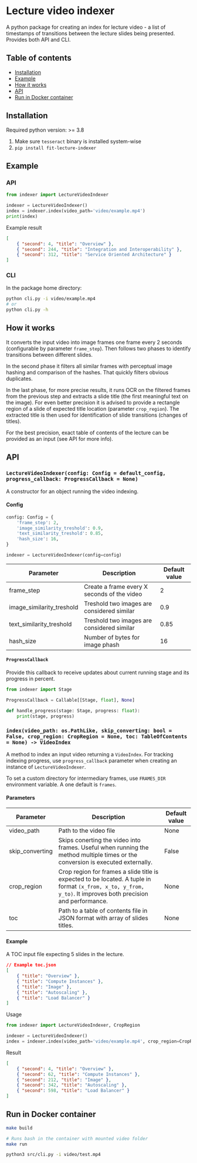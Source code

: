 # Lecture video indexer

A python package for creating an index for lecture video - a list of timestamps of transitions between the lecture slides being presented. Provides both API and CLI.

## Table of contents

- [Installation](#installation)
- [Example](#example)
- [How it works](#how-it-works)
- [API](#api)
- [Run in Docker container](#run-in-docker-container)

## Installation

Required python version: >= 3.8

 1. Make sure `tesseract` binary is installed system-wise
 2. `pip install fit-lecture-indexer`

## Example

### API

```python
from indexer import LectureVideoIndexer

indexer = LectureVideoIndexer()
index = indexer.index(video_path='video/example.mp4')
print(index)
```

Example result

```json
[
    { "second": 4, "title": "Overview" },
    { "second": 244, "title": "Integration and Interoperability" },
    { "second": 312, "title": "Service Oriented Architecture" }
]

```

### CLI

In the package home directory:

```bash
python cli.py -i video/example.mp4
# or
python cli.py -h
```

## How it works

It converts the input video into image frames one frame every 2 seconds (configurable by parameter `frame_step`). Then follows two phases to identify transitions between different slides.

In the second phase it filters all similar frames with perceptual image hashing and comparison of the hashes. That quickly filters obvious duplicates.

In the last phase, for more precise results, it runs OCR on the filtered frames from the previous step and extracts a slide title (the first meaningful text on the image). For even better precision it is advised to provide a rectangle region of a slide of expected title location (parameter `crop_region`). The extracted title is then used for identification of slide transitions (changes of titles).

For the best precision, exact table of contents of the lecture can be provided as an input (see API for more info).

## API

### `LectureVideoIndexer(config: Config = default_config, progress_callback: ProgressCallback = None)`

A constructor for an object running the video indexing.

#### Config

```python
config: Config = {
    'frame_step': 2,
    'image_similarity_treshold': 0.9,
    'text_similarity_treshold': 0.85,
    'hash_size': 16,
}

indexer = LectureVideoIndexer(config=config)
```

| Parameter  | Description  | Default value |
|---|---|---|
| frame_step  |  Create a frame every X seconds of the video  | 2  |
| image_similarity_treshold  | Treshold two images are considered similar  | 0.9  |
| text_similarity_treshold  | Treshold two images are considered similar  |  0.85  |
| hash_size  | Number of bytes for image phash  | 16 |

#### `ProgressCallback`

Provide this callback to receive updates about current running stage and its progress in percent.

```python
from indexer import Stage

ProgressCallback = Callable[[Stage, float], None]

def handle_progress(stage: Stage, progress: float):
    print(stage, progress)
```

### `index(video_path: os.PathLike, skip_converting: bool = False, crop_region: CropRegion = None, toc: TableOfContents = None) -> VideoIndex`

A method to index an input video returning a `VideoIndex`. For tracking indexing progress, use `progress_callback` parameter when creating an instance of `LectureVideoIndexer`.

To set a custom directory for intermediary frames, use `FRAMES_DIR` environment variable. A one default is `frames`.

#### Parameters

| Parameter  | Description  | Default value |
|---|---|---|
| video_path  |  Path to the video file  | None  |
| skip_converting  | Skips conerting the video into frames. Useful when running the method multiple times or the conversion is executed externally.  | False |
| crop_region  | Crop region for frames a slide title is expected to be located. A tuple in format `(x_from, x_to, y_from, y_to)`. It improves both precision and performance. | None  |
| toc  | Path to a table of contents file in JSON format with array of slides titles. | None |

#### Example 

A TOC input file expecting 5 slides in the lecture.

```json
// Example toc.json
[
    { "title": "Overview" },
    { "title": "Compute Instances" },
    { "title": "Image" },
    { "title": "Autoscaling" },
    { "title": "Load Balancer" }
]
```

Usage
```python
from indexer import LectureVideoIndexer, CropRegion

indexer = LectureVideoIndexer()
index = indexer.index(video_path='video/example.mp4', crop_region=CropRegion(0, 80, 890, 1700), toc='toc.json')
```

Result

```json
[
    { "second": 4, "title": "Overview" },
    { "second": 62, "title": "Compute Instances" },
    { "second": 212, "title": "Image" },
    { "second": 342, "title": "Autoscaling" },
    { "second": 598, "title": "Load Balancer" }
]
```

## Run in Docker container

```bash
make build

# Runs bash in the container with mounted video folder
make run

python3 src/cli.py -i video/test.mp4
```
